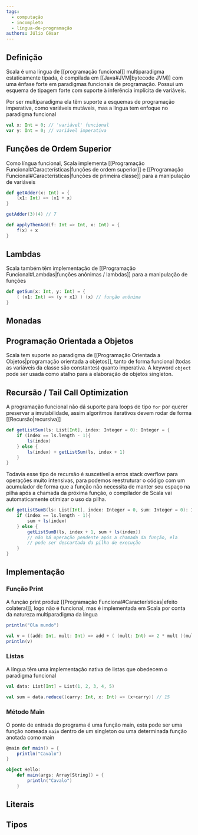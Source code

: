 ```yaml
---
tags:
  - computação
  - incompleto
  - língua-de-programação
authors: Júlio César
---
```

## Definição

Scala é uma língua de [[programação funcional]] multiparadigma estaticamente tipada, é compilada em [[Java#JVM|bytecode JVM]] com uma ênfase forte em paradigmas funcionais de programação. Possui um esquema de tipagem forte com suporte à inferência implícita de variáveis.

Por ser multiparadigma ela têm suporte a esquemas de programação imperativa, como variáveis mutáveis, mas a língua tem enfoque no paradigma funcional

```scala
val x: Int = 0; // 'variável' funcional
var y: Int = 0; // variável imperativa
```
## Funções de Ordem Superior

Como língua funcional, Scala implementa [[Programação Funcional#Características|funções de ordem superior]] e [[Programação Funcional#Características|funções de primeira classe]] para a manipulação de variáveis

```scala
def getAdder(x: Int) = {
	(x1: Int) => (x1 + x)
}

getAdder(3)(4) // 7
```

```scala
def applyThenAdd(f: Int => Int, x: Int) = {
	f(x) + x
}
```
## Lambdas

Scala também têm implementação de [[Programação Funcional#Lambdas|funções anônimas / lambdas]] para a manipulação de funções

```scala
def getSum(x: Int, y: Int) = {
	( (x1: Int) => (y + x1) ) (x) // função anônima
}
```
## Monadas

## Programação Orientada a Objetos

Scala tem suporte ao paradigma de [[Programação Orientada a Objetos|programação orientada a objetos]], tanto de forma funcional (todas as variáveis da classe são constantes) quanto imperativa. A keyword `object` pode ser usada como atalho para a elaboração de objetos singleton.

## Recursão / Tail Call Optimization

A programação funcional não dá suporte para loops de tipo `for` por querer preservar a imutabilidade, assim algoritmos iterativos devem rodar de forma [[Recursão|recursiva]]

```scala
def getListSum(ls: List[Int], index: Integer = 0): Integer = {
	if (index == ls.length - 1){
		ls(index)
	} else {
		ls(index) + getListSum(ls, index + 1)
	}
}
```

Todavia esse tipo de recursão é suscetível a erros stack overflow para operações muito intensivas, para podemos reestruturar o código com um acumulador de forma que a função não necessita de manter seu espaço na pilha após a chamada da próxima função, o compilador de Scala vai automaticamente otimizar o uso da pilha.

```scala
def getListSumB(ls: List[Int], index: Integer = 0, sum: Integer = 0): Integer = {
	if (index == ls.length - 1){
		sum + ls(index)
	} else {
		getListSumB(ls, index + 1, sum + ls(index))
		// não há operação pendente após a chamada da função, ela
		// pode ser descartada da pilha de execução
	}
}
```
## Implementação

### Função Print
A função print produz [[Programação Funcional#Características|efeito colateral]], logo não é funcional, mas é implementada em Scala por conta da natureza multiparadigma da língua

```scala
println("Ola mundo")
```

```scala
val v = ((add: Int, mult: Int) => add + ( (mult: Int) => 2 * mult )(mult))(3,4)
println(v)
```
### Listas
A língua têm uma implementação nativa de listas que obedecem o paradigma funcional

```scala
val data: List[Int] = List(1, 2, 3, 4, 5)

val sum = data.reduce((carry: Int, x: Int) => (x+carry)) // 15
```

### Método Main
O ponto de entrada do programa é uma função main, esta pode ser uma função nomeada `main` dentro de um singleton ou uma determinada função anotada como main

```scala
@main def main() = {
	println("Cavalo")
}
```

```scala
object Hello:
	def main(args: Array[String]) = {
		println("Cavalo")
	}
```

## Literais

## Tipos
